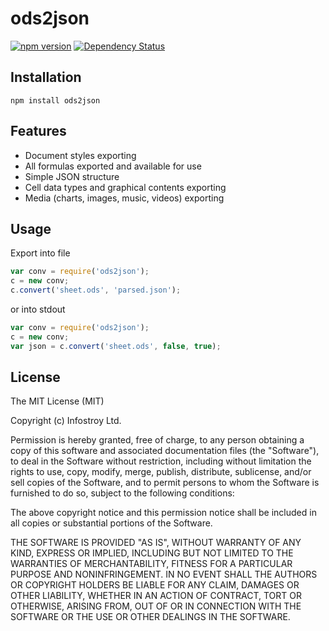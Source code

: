 # ods2json

 [![npm version](https://badge.fury.io/js/ods2json.svg)](https://www.npmjs.com/package/ods2json) [![Dependency Status](https://david-dm.org/Infostroy/ods2json.svg)](https://david-dm.org/Infostroy/ods2json)

## Installation

	npm install ods2json

## Features

  * Document styles exporting
  * All formulas exported and available for use
  * Simple JSON structure
  * Cell data types and graphical contents exporting
  * Media (charts, images, music, videos) exporting

## Usage

Export into file
```js
var conv = require('ods2json');
c = new conv;
c.convert('sheet.ods', 'parsed.json');
```

or into stdout

```js
var conv = require('ods2json');
c = new conv;
var json = c.convert('sheet.ods', false, true);
```

## License 

The MIT License (MIT)

Copyright (c) Infostroy Ltd.

Permission is hereby granted, free of charge, to any person obtaining a copy
of this software and associated documentation files (the "Software"), to deal
in the Software without restriction, including without limitation the rights
to use, copy, modify, merge, publish, distribute, sublicense, and/or sell
copies of the Software, and to permit persons to whom the Software is
furnished to do so, subject to the following conditions:

The above copyright notice and this permission notice shall be included in
all copies or substantial portions of the Software.

THE SOFTWARE IS PROVIDED "AS IS", WITHOUT WARRANTY OF ANY KIND, EXPRESS OR
IMPLIED, INCLUDING BUT NOT LIMITED TO THE WARRANTIES OF MERCHANTABILITY,
FITNESS FOR A PARTICULAR PURPOSE AND NONINFRINGEMENT. IN NO EVENT SHALL THE
AUTHORS OR COPYRIGHT HOLDERS BE LIABLE FOR ANY CLAIM, DAMAGES OR OTHER
LIABILITY, WHETHER IN AN ACTION OF CONTRACT, TORT OR OTHERWISE, ARISING FROM,
OUT OF OR IN CONNECTION WITH THE SOFTWARE OR THE USE OR OTHER DEALINGS IN
THE SOFTWARE.